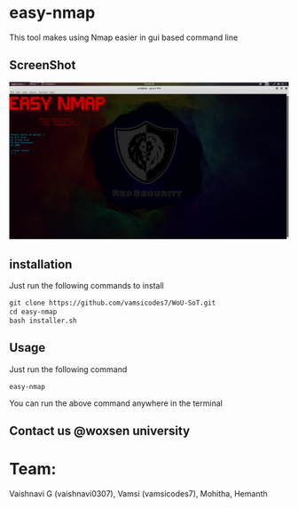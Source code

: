  # easy-nmap
This tool makes using Nmap easier in gui based command line 
## ScreenShot
![salam](./screen.png)
## installation
Just run the following commands to install
```
git clone https://github.com/vamsicodes7/WoU-SoT.git
cd easy-nmap
bash installer.sh
```
## Usage
Just run the following command
```
easy-nmap
```
You can run the above command anywhere in the terminal
## Contact us @woxsen university
# Team:
Vaishnavi G (vaishnavi0307),
Vamsi (vamsicodes7),
Mohitha,
Hemanth
